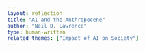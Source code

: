 ```yaml
---
layout: reflection
title: "AI and the Anthropocene"
author: "Neil D. Lawrence"
type: human-written
related_themes: ["Impact of AI on Society"]
---
```


